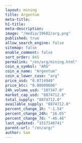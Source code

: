 ```yaml
---
layout: mining
title: Argentum
meta-title: 
h1-title: 
meta-description: 
image: "/media/19602/arg.png"
published: true
allow_search_engine: false
sitemap: false
enable_comment: false
sort_order: 845
permalink: "/en/arg/mining.html"
coin_a_symbol: "ARG"
coin_a_name: "Argentum"
coin_a_lower_case: "arg"
price_usd: "0.0714948"
price_btc: "0.00000608"
24h_volume_usd: "107347.0"
market_cap_usd: "8874712.0"
total_supply: "8874712.0"
available_supply: "8874712.0"
percent_change_1h: "-1.54"
percent_change_24h: "16.05"
percent_change_7d: "-46.46"
last_updated: "1517140741"
parent-url: "/en/arg/"
author: Sam
---
```


